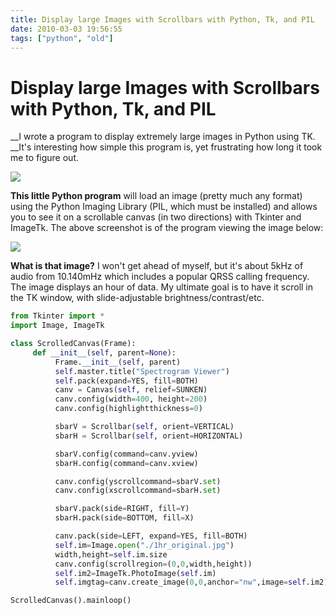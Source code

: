 ```yaml
---
title: Display large Images with Scrollbars with Python, Tk, and PIL
date: 2010-03-03 19:56:55
tags: ["python", "old"]
---
```


# Display large Images with Scrollbars with Python, Tk, and PIL

__I wrote a program to display extremely large images in Python using TK. __It's interesting how simple this program is, yet frustrating how long it took me to figure out.

<div class="text-center img-border">

[![](specview_thumb.jpg)](specview.png)

</div>

__This little Python program__ will load an image (pretty much any format) using the Python Imaging Library (PIL, which must be installed) and allows you to see it on a scrollable canvas (in two directions) with Tkinter and ImageTk. The above screenshot is of the program viewing the image below:

<div class="text-center img-border large">

[![](1hr_original_thumb.jpg)](1hr_original.jpg)

</div>

__What is that image?__ I won't get ahead of myself, but it's about 5kHz of audio from 10.140mHz which includes a popular QRSS calling frequency. The image displays an hour of data. My ultimate goal is to have it scroll in the TK window, with slide-adjustable brightness/contrast/etc.

```python
from Tkinter import *
import Image, ImageTk

class ScrolledCanvas(Frame):
     def __init__(self, parent=None):
          Frame.__init__(self, parent)
          self.master.title("Spectrogram Viewer")
          self.pack(expand=YES, fill=BOTH)
          canv = Canvas(self, relief=SUNKEN)
          canv.config(width=400, height=200)
          canv.config(highlightthickness=0)

          sbarV = Scrollbar(self, orient=VERTICAL)
          sbarH = Scrollbar(self, orient=HORIZONTAL)

          sbarV.config(command=canv.yview)
          sbarH.config(command=canv.xview)

          canv.config(yscrollcommand=sbarV.set)
          canv.config(xscrollcommand=sbarH.set)

          sbarV.pack(side=RIGHT, fill=Y)
          sbarH.pack(side=BOTTOM, fill=X)

          canv.pack(side=LEFT, expand=YES, fill=BOTH)
          self.im=Image.open("./1hr_original.jpg")
          width,height=self.im.size
          canv.config(scrollregion=(0,0,width,height))
          self.im2=ImageTk.PhotoImage(self.im)
          self.imgtag=canv.create_image(0,0,anchor="nw",image=self.im2)

ScrolledCanvas().mainloop()
```